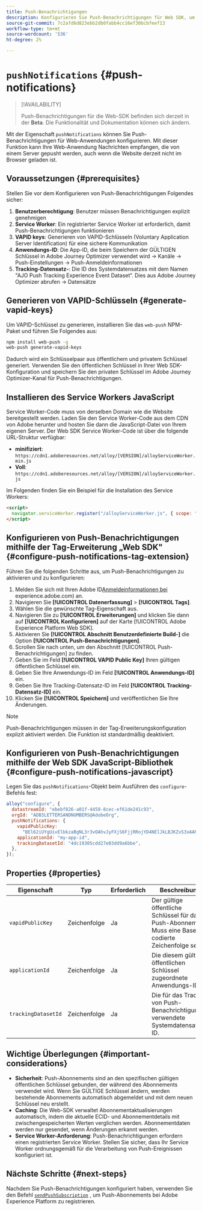 ```yaml
---
title: Push-Benachrichtigungen
description: Konfigurieren Sie Push-Benachrichtigungen für Web SDK, um browserbasiertes Push-Messaging zu aktivieren.
source-git-commit: 7c2afd6d823ebb2db0fabb4cc16ef30bcbfeef13
workflow-type: tm+mt
source-wordcount: '536'
ht-degree: 2%

---
```



# `pushNotifications` {#push-notifications}

>[!AVAILABILITY]
>
> Push-Benachrichtigungen für die Web-SDK befinden sich derzeit in der **Beta**. Die Funktionalität und Dokumentation können sich ändern.

Mit der Eigenschaft `pushNotifications` können Sie Push-Benachrichtigungen für Web-Anwendungen konfigurieren. Mit dieser Funktion kann Ihre Web-Anwendung Nachrichten empfangen, die von einem Server gepusht werden, auch wenn die Website derzeit nicht im Browser geladen ist.

## Voraussetzungen {#prerequisites}

Stellen Sie vor dem Konfigurieren von Push-Benachrichtigungen Folgendes sicher:

1. **Benutzerberechtigung**: Benutzer müssen Benachrichtigungen explizit genehmigen
2. **Service Worker**: Ein registrierter Service Worker ist erforderlich, damit Push-Benachrichtigungen funktionieren
3. **VAPID keys**: Generieren von VAPID-Schlüsseln (Voluntary Application Server Identification) für eine sichere Kommunikation
4. **Anwendungs-ID**: Die App-ID, die beim Speichern der GÜLTIGEN Schlüssel in Adobe Journey Optimizer verwendet wird -> Kanäle -> Push-Einstellungen -> Push-Anmeldeinformationen
5. **Tracking-Datensatz-**: Die ID des Systemdatensatzes mit dem Namen &quot;AJO Push Tracking Experience Event Dataset“. Dies aus Adobe Journey Optimizer abrufen -> Datensätze

## Generieren von VAPID-Schlüsseln {#generate-vapid-keys}

Um VAPID-Schlüssel zu generieren, installieren Sie das `web-push` NPM-Paket und führen Sie Folgendes aus:

```bash
npm install web-push -g
web-push generate-vapid-keys
```

Dadurch wird ein Schlüsselpaar aus öffentlichem und privatem Schlüssel generiert. Verwenden Sie den öffentlichen Schlüssel in Ihrer Web SDK-Konfiguration und speichern Sie den privaten Schlüssel im Adobe Journey Optimizer-Kanal für Push-Benachrichtigungen.

## Installieren des Service Workers JavaScript

Service Worker-Code muss von derselben Domain wie die Website bereitgestellt werden. Laden Sie den Service Worker-Code aus dem CDN von Adobe herunter und hosten Sie dann die JavaScript-Datei von Ihrem eigenen Server. Der Web SDK Service Worker-Code ist über die folgende URL-Struktur verfügbar:

- **minifiziert**: `https://cdn1.adoberesources.net/alloy/[VERSION]/alloyServiceWorker.min.js`
- **Voll**: `https://cdn1.adoberesources.net/alloy/[VERSION]/alloyServiceWorker.js`

Im Folgenden finden Sie ein Beispiel für die Installation des Service Workers:

```html
<script>
  navigator.serviceWorker.register("/alloyServiceWorker.js", { scope: "/" });
</script>
```

## Konfigurieren von Push-Benachrichtigungen mithilfe der Tag-Erweiterung „Web SDK&quot; {#configure-push-notifications-tag-extension}

Führen Sie die folgenden Schritte aus, um Push-Benachrichtigungen zu aktivieren und zu konfigurieren:

1. Melden Sie sich mit Ihren Adobe ID[Anmeldeinformationen bei ](https://experience.adobe.com)experience.adobe.com) an.
1. Navigieren Sie **[!UICONTROL Datenerfassung]** > **[!UICONTROL Tags]**.
1. Wählen Sie die gewünschte Tag-Eigenschaft aus.
1. Navigieren Sie zu **[!UICONTROL Erweiterungen]** und klicken Sie dann auf **[!UICONTROL Konfigurieren]** auf der Karte [!UICONTROL Adobe Experience Platform Web SDK].
1. Aktivieren Sie **[!UICONTROL Abschnitt Benutzerdefinierte Build-]** die Option **[!UICONTROL Push-Benachrichtigungen]**.
1. Scrollen Sie nach unten, um den Abschnitt [!UICONTROL Push-Benachrichtigungen] zu finden.
1. Geben Sie im Feld **[!UICONTROL VAPID Public Key]** Ihren gültigen öffentlichen Schlüssel ein.
1. Geben Sie Ihre Anwendungs-ID im Feld **[!UICONTROL Anwendungs-ID]** ein.
1. Geben Sie Ihre Tracking-Datensatz-ID im Feld **[!UICONTROL Tracking-Datensatz-ID]** ein.
1. Klicken Sie **[!UICONTROL Speichern]** und veröffentlichen Sie Ihre Änderungen.

>[!NOTE]
>
> Push-Benachrichtigungen müssen in der Tag-Erweiterungskonfiguration explizit aktiviert werden. Die Funktion ist standardmäßig deaktiviert.

## Konfigurieren von Push-Benachrichtigungen mithilfe der Web SDK JavaScript-Bibliothek {#configure-push-notifications-javascript}

Legen Sie das `pushNotifications`-Objekt beim Ausführen des `configure`-Befehls fest:

```js
alloy("configure", {
  datastreamId: "ebebf826-a01f-4458-8cec-ef61de241c93",
  orgId: "ADB3LETTERSANDNUMBERS@AdobeOrg",
  pushNotifications: {
    vapidPublicKey:
      "BEl62iUYgUivElbkzaBgNL3r3vOAhvJyFXjS6FjjRRojYD4NElJkLBJKZvS3xAAh4_gE3WnMaZNu_KGP4jAQlJz",
    applicationId: "my-app-id",
    trackingDatasetId: "4dc19305cdd27e03dd9a6bbe",
  },
});
```

## Properties {#properties}

| Eigenschaft | Typ | Erforderlich | Beschreibung |
|---------|----|---------|-----------|
| `vapidPublicKey` | Zeichenfolge | Ja | Der gültige öffentliche Schlüssel für das Push-Abonnement. Muss eine Base64-codierte Zeichenfolge sein. |
| `applicationId` | Zeichenfolge | Ja | Die diesem gültigen öffentlichen Schlüssel zugeordnete Anwendungs-ID. |
| `trackingDatasetId` | Zeichenfolge | Ja | Die für das Tracking von Push-Benachrichtigungen verwendete Systemdatensatz-ID. |

## Wichtige Überlegungen {#important-considerations}

- **Sicherheit**: Push-Abonnements sind an den spezifischen gültigen öffentlichen Schlüssel gebunden, der während des Abonnements verwendet wird. Wenn Sie GÜLTIGE Schlüssel ändern, werden bestehende Abonnements automatisch abgemeldet und mit dem neuen Schlüssel neu erstellt.
- **Caching**: Die Web-SDK verwaltet Abonnementaktualisierungen automatisch, indem die aktuelle ECID- und Abonnementdetails mit zwischengespeicherten Werten verglichen werden. Abonnementdaten werden nur gesendet, wenn Änderungen erkannt werden.
- **Service Worker-Anforderung**: Push-Benachrichtigungen erfordern einen registrierten Service Worker. Stellen Sie sicher, dass Ihr Service Worker ordnungsgemäß für die Verarbeitung von Push-Ereignissen konfiguriert ist.

## Nächste Schritte {#next-steps}

Nachdem Sie Push-Benachrichtigungen konfiguriert haben, verwenden Sie den Befehl [`sendPushSubscription`](../sendPushSubscription.md) , um Push-Abonnements bei Adobe Experience Platform zu registrieren.
